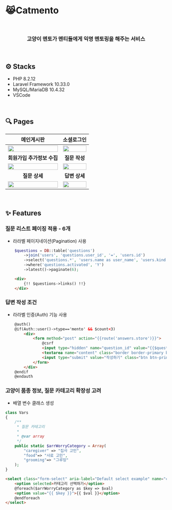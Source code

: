 <h1>😹Catmento</h1>
<br>
<h3 align="center">고양이 멘토가 멘티들에게 익명 멘토링을 해주는 서비스</h3>
<br>

## ⚙️ Stacks
- PHP 8.2.12
- Laravel Framework 10.33.0
- MySQL/MariaDB 10.4.32
- VSCode
<br>

## 🔍 Pages
|메인게시판|소셜로그인|
|:---:|:---:|
|<img width="100%" src="https://github.com/bokyeongkk/catmento/assets/69511656/55cfa390-e700-4e0d-a3ae-e982a1e6925a"/>|<img width="100%" src="https://github.com/bokyeongkk/catmento/assets/69511656/d3b38062-f0f6-45fa-885c-41fda677c8b3"/>|
|**회원가입 추가정보 수집**|**질문 작성**|
|<img width="100%" src="https://github.com/bokyeongkk/catmento/assets/69511656/8b3a752c-007e-47b0-9d4a-9c52ee6214d7"/>|<img width="100%" src="https://github.com/bokyeongkk/catmento/assets/69511656/bc119efb-2cb9-4b10-83e6-76a05c1ec0a5"/>|
|**질문 상세**|**답변 상세**|
|<img width="100%" src="https://github.com/bokyeongkk/catmento/assets/69511656/d9242dd9-e175-497a-8c78-00c6123b8fc0"/>|<img width="100%" src="https://github.com/bokyeongkk/catmento/assets/69511656/453acd5c-83b5-4810-bf13-fa7728d901a2"/>|
<br>



## ✨ Features

### 질문 리스트 페이징 적용 - 6개
- 라라벨 페이지네이션(Pagination) 사용
  
```php
    $questions = DB::table('questions')
        ->join('users', 'questions.user_id', '=', 'users.id')
        ->select('questions.*', 'users.name as user_name', 'users.kind as user_kind')
        ->where('questions.activated', 'Y')
        ->latest()->paginate(6);
```

```html
    <div>
        {!! $questions->links() !!}
    </div>
```

### 답변 작성 조건
- 라라벨 인증(Auth) 기능 사용

```html
    @auth()
    @if(Auth::user()->type=='mento' && $count<3)
        <div>
            <form method="post" action="{{route('answers.store')}}">
                @csrf
                <input type="hidden" name="question_id" value="{{$questions->id}}">
                <textarea name="content" class="border border-primary border-1" style="width: 605px; height:70px; vertical-align:middle; resize: none;"></textarea>
                <input type="submit" value="작성하기" class="btn btn-primary" style="height:70px; vertical-align:middle;">
            </form>
        </div>
    @endif
    @endauth
```

### 고양이 품종 정보, 질문 카테고리 확장성 고려
- 배열 변수 클래스 생성

```php
class Vars
{
    /**
     * 질문 카테고리
     *
     * @var array
     */
    public static $arrWorryCategory = Array(
        "caregiver" => "집사 고민", 
        "food"=> "사료 고민",
        "grooming"=> "그루밍"
    );
}
```

```html
<select class="form-select" aria-label="Default select example" name="category">
    <option selected>카테고리 선택하기</option>
    @foreach($arrWorryCategory as $key => $val)
    <option value="{{ $key }}">{{ $val }}</option>
    @endforeach 
</select>
```

  

